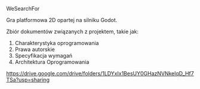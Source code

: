 WeSearchFor


Gra platformowa 2D opartej na silniku Godot. 


Zbiór dokumentów związanych z projektem, takie jak:
1. Charakterystyka oprogramowania
2. Prawa autorskie
3. Specyfikacja wymagań
5. Architektura Oprogramowania

https://drive.google.com/drive/folders/1LDYxIx1BesUY0GHazNVNkelqD_Hf7TSa?usp=sharing

